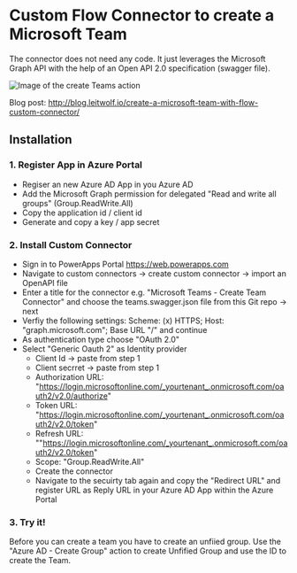 # Custom Flow Connector to create a Microsoft Team

The connector does not need any code. It just leverages the Microsoft Graph API with the help of an Open API 2.0 specification (swagger file).

![Image of the create Teams action](http://blog.leitwolf.io/content/images/2018/03/create-team.PNG)

Blog post: http://blog.leitwolf.io/create-a-microsoft-team-with-flow-custom-connector/ 

## Installation

### 1. Register App in Azure Portal
  * Regiser an new Azure AD App in you Azure AD
  * Add the Microsoft Graph permission for delegated "Read and write all groups" (Group.ReadWrite.All)
  * Copy the application id / client id
  * Generate and copy a key / app secret
### 2. Install Custom Connector
  * Sign in to PowerApps Portal https://web.powerapps.com 
  * Navigate to custom connectors -> create custom connector -> import an OpenAPI file 
  * Enter a title for the connector e.g. "Microsoft Teams - Create Team Connector" and choose the teams.swagger.json file from this Git repo -> next
  * Verfiy the following settings: Scheme: (x) HTTPS; Host: "graph.microsoft.com"; Base URL "/" and continue
  * As authentication type choose "OAuth 2.0" 
  * Select "Generic Oauth 2" as Identity provider
    * Client Id -> paste from step 1
    * Client secrret -> paste from step 1
    * Authorization URL: "https://login.microsoftonline.com/_yourtenant_.onmicrosoft.com/oauth2/v2.0/authorize"
    * Token URL: "https://login.microsoftonline.com/_yourtenant_.onmicrosoft.com/oauth2/v2.0/token"
    * Refresh URL: ""https://login.microsoftonline.com/_yourtenant_.onmicrosoft.com/oauth2/v2.0/token"
    * Scope: "Group.ReadWrite.All"
    * Create the connector 
    * Navigate to the secuirty tab again and copy the "Redirect URL" and register URL as Reply URL in your Azure AD App within the Azure Portal 
### 3. Try it!
Before you can create a team you have to create an unfiied group. Use the "Azure AD - Create Group" action to create Unfified Group and use the ID to create the Team.


  

